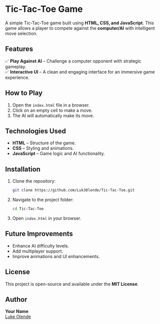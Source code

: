 # Tic-Tac-Toe Game

A simple Tic-Tac-Toe game built using **HTML, CSS, and JavaScript**. This game allows a player to compete against the **computer/AI** with intelligent move selection.

## Features

✅ **Play Against AI** – Challenge a computer opponent with strategic gameplay.  
✅ **Interactive UI** – A clean and engaging interface for an immersive game experience.

## How to Play

1. Open the `index.html` file in a browser.
2. Click on an empty cell to make a move.
3. The AI will automatically make its move.

## Technologies Used

- **HTML** – Structure of the game.
- **CSS** – Styling and animations.
- **JavaScript** – Game logic and AI functionality.

## Installation

1. Clone the repository:
   ```bash
   git clone https://github.com/Luk30lende/Tic-Tac-Toe.git
   ```
2. Navigate to the project folder:
   ```bash
   cd Tic-Tac-Toe
   ```
3. Open `index.html` in your browser.

## Future Improvements

- Enhance AI difficulty levels.
- Add multiplayer support.
- Improve animations and UI enhancements.

<!-- ## Screenshots

_Add screenshots of your game here._ -->

## License

This project is open-source and available under the **MIT License**.

## Author

**Your Name**  
[Luke Olende](https://github.com/Luk30lende)

